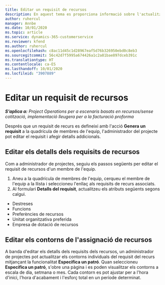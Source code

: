 ```yaml
---
title: Editar un requisit de recursos
description: En aquest tema es proporciona informació sobre l'actualització de la informació dels requisits dels recursos.
author: ruhercul
manager: Annbe
ms.date: 10/01/2020
ms.topic: article
ms.service: dynamics-365-customerservice
ms.reviewer: kfend
ms.author: ruhercul
ms.openlocfilehash: c8ac11d45c1d28967eaf5d76b326950ebd0c8eb3
ms.sourcegitcommit: 56c42d7f5995a674426a1c2a81bae897dceb391c
ms.translationtype: HT
ms.contentlocale: ca-ES
ms.lasthandoff: 10/01/2020
ms.locfileid: "3907889"
---
```

# <a name="edit-a-resource-requirement"></a>Editar un requisit de recursos

_**S'aplica a:** Project Operations per a escenaris basats en recursos/sense cotització, implementació lleugera per a la facturació proforma_

Després que un requisit de recurs es defineixi amb l'acció **Genera un requisit** a la quadrícula de membres de l'equip, l'administrador del projecte pot editar el requisit i afegir detalls addicionals.

## <a name="edit-resource-requirement-details"></a>Editar els detalls dels requisits de recursos

Com a administrador de projectes, seguiu els passos següents per editar el requisit de recursos d'un membre de l'equip.

1. Aneu a la quadrícula de membres de l'equip, cerqueu el membre de l'equip a la llista i seleccioneu l'enllaç als requisits de recurs associats.
2. Al formulari **Detalls del requisit**, actualitzeu els atributs següents segons calgui.

- Destreses
- Funcions
- Preferències de recursos
- Unitat organitzativa preferida
- Empresa de dotació de recursos

## <a name="edit-resource-assignment-contours"></a>Editar els contorns de l'assignació de recursos

A banda d'editar els detalls dels requisits dels recursos, un administrador de projectes pot actualitzar els contorns individuals del requisit del recurs mitjançant la funcionalitat **Especifica un patró**. Quan seleccioneu **Especifica un patró**, s'obre una pàgina i es poden visualitzar els contorns a escala de dia, setmana o mes. Cada contorn es pot ajustar per a l'hora d'inici, l'hora d'acabament i l'esforç total en un període determinat.